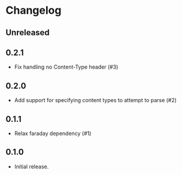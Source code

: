 # Changelog

## Unreleased

## 0.2.1

- Fix handling no Content-Type header (#3)

## 0.2.0

- Add support for specifying content types to attempt to parse (#2)

## 0.1.1

- Relax faraday dependency (#1)

## 0.1.0

- Initial release.
